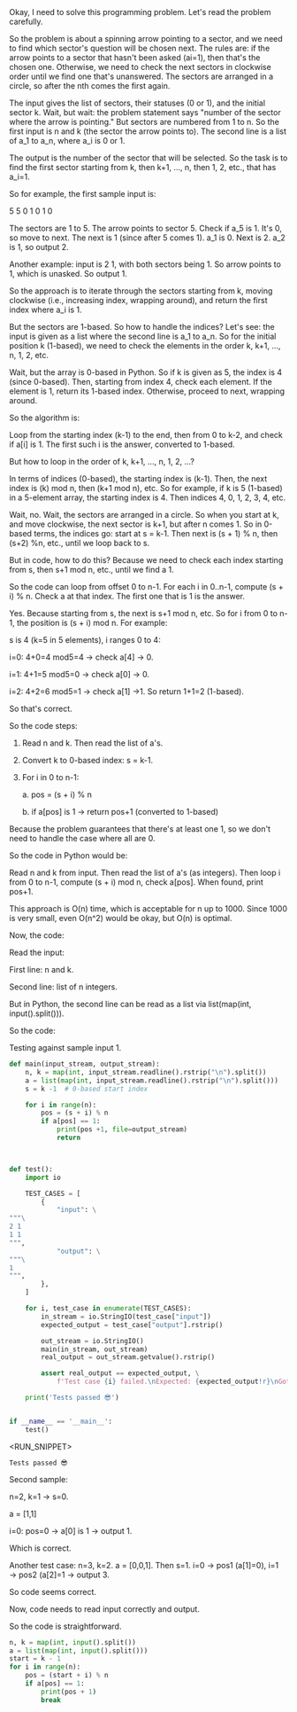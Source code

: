 <think>
Okay, I need to solve this programming problem. Let's read the problem carefully.

So the problem is about a spinning arrow pointing to a sector, and we need to find which sector's question will be chosen next. The rules are: if the arrow points to a sector that hasn't been asked (ai=1), then that's the chosen one. Otherwise, we need to check the next sectors in clockwise order until we find one that's unanswered. The sectors are arranged in a circle, so after the nth comes the first again.

The input gives the list of sectors, their statuses (0 or 1), and the initial sector k. Wait, but wait: the problem statement says "number of the sector where the arrow is pointing." But sectors are numbered from 1 to n. So the first input is n and k (the sector the arrow points to). The second line is a list of a_1 to a_n, where a_i is 0 or 1.

The output is the number of the sector that will be selected. So the task is to find the first sector starting from k, then k+1, ..., n, then 1, 2, etc., that has a_i=1.

So for example, the first sample input is:

5 5
0 1 0 1 0

The sectors are 1 to 5. The arrow points to sector 5. Check if a_5 is 1. It's 0, so move to next. The next is 1 (since after 5 comes 1). a_1 is 0. Next is 2. a_2 is 1, so output 2.

Another example: input is 2 1, with both sectors being 1. So arrow points to 1, which is unasked. So output 1.

So the approach is to iterate through the sectors starting from k, moving clockwise (i.e., increasing index, wrapping around), and return the first index where a_i is 1.

But the sectors are 1-based. So how to handle the indices? Let's see: the input is given as a list where the second line is a_1 to a_n. So for the initial position k (1-based), we need to check the elements in the order k, k+1, ..., n, 1, 2, etc.

Wait, but the array is 0-based in Python. So if k is given as 5, the index is 4 (since 0-based). Then, starting from index 4, check each element. If the element is 1, return its 1-based index. Otherwise, proceed to next, wrapping around.

So the algorithm is:

Loop from the starting index (k-1) to the end, then from 0 to k-2, and check if a[i] is 1. The first such i is the answer, converted to 1-based.

But how to loop in the order of k, k+1, ..., n, 1, 2, ...?

In terms of indices (0-based), the starting index is (k-1). Then, the next index is (k) mod n, then (k+1 mod n), etc. So for example, if k is 5 (1-based) in a 5-element array, the starting index is 4. Then indices 4, 0, 1, 2, 3, 4, etc.

Wait, no. Wait, the sectors are arranged in a circle. So when you start at k, and move clockwise, the next sector is k+1, but after n comes 1. So in 0-based terms, the indices go: start at s = k-1. Then next is (s + 1) % n, then (s+2) %n, etc., until we loop back to s.

But in code, how to do this? Because we need to check each index starting from s, then s+1 mod n, etc., until we find a 1.

So the code can loop from offset 0 to n-1. For each i in 0..n-1, compute (s + i) % n. Check a at that index. The first one that is 1 is the answer.

Yes. Because starting from s, the next is s+1 mod n, etc. So for i from 0 to n-1, the position is (s + i) mod n. For example:

s is 4 (k=5 in 5 elements), i ranges 0 to 4:

i=0: 4+0=4 mod5=4 → check a[4] → 0.

i=1: 4+1=5 mod5=0 → check a[0] → 0.

i=2: 4+2=6 mod5=1 → check a[1] →1. So return 1+1=2 (1-based).

So that's correct.

So the code steps:

1. Read n and k. Then read the list of a's.

2. Convert k to 0-based index: s = k-1.

3. For i in 0 to n-1:

   a. pos = (s + i) % n

   b. if a[pos] is 1 → return pos+1 (converted to 1-based)

Because the problem guarantees that there's at least one 1, so we don't need to handle the case where all are 0.

So the code in Python would be:

Read n and k from input. Then read the list of a's (as integers). Then loop i from 0 to n-1, compute (s + i) mod n, check a[pos]. When found, print pos+1.

This approach is O(n) time, which is acceptable for n up to 1000. Since 1000 is very small, even O(n^2) would be okay, but O(n) is optimal.

Now, the code:

Read the input:

First line: n and k.

Second line: list of n integers.

But in Python, the second line can be read as a list via list(map(int, input().split())).

So the code:

Testing against sample input 1.

```python
def main(input_stream, output_stream):
    n, k = map(int, input_stream.readline().rstrip("\n").split())
    a = list(map(int, input_stream.readline().rstrip("\n").split()))
    s = k -1  # 0-based start index

    for i in range(n):
        pos = (s + i) % n
        if a[pos] == 1:
            print(pos +1, file=output_stream)
            return



def test():
    import io

    TEST_CASES = [
        {
            "input": \
"""\
2 1
1 1
""",
            "output": \
"""\
1
""",
        }, 
    ]

    for i, test_case in enumerate(TEST_CASES):
        in_stream = io.StringIO(test_case["input"])
        expected_output = test_case["output"].rstrip()

        out_stream = io.StringIO()
        main(in_stream, out_stream)
        real_output = out_stream.getvalue().rstrip()

        assert real_output == expected_output, \
            f'Test case {i} failed.\nExpected: {expected_output!r}\nGot: {real_output!r}'

    print('Tests passed 😎')


if __name__ == '__main__':
    test()


```

<RUN_SNIPPET>
```output
Tests passed 😎

```

Second sample:

n=2, k=1 → s=0.

a = [1,1]

i=0: pos=0 → a[0] is 1 → output 1.

Which is correct.

Another test case: n=3, k=2. a = [0,0,1]. Then s=1. i=0 → pos1 (a[1]=0), i=1 → pos2 (a[2]=1 → output 3.

So code seems correct.

Now, code needs to read input correctly and output.

So the code is straightforward.
</think>

```python
n, k = map(int, input().split())
a = list(map(int, input().split()))
start = k - 1
for i in range(n):
    pos = (start + i) % n
    if a[pos] == 1:
        print(pos + 1)
        break
```

